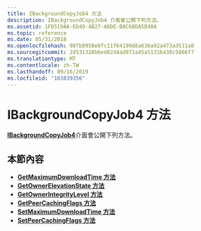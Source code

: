 ```yaml
---
title: IBackgroundCopyJob4 方法
description: IBackgroundCopyJob4 介面會公開下列方法。
ms.assetid: 1FD519AA-ED49-4B27-A0DE-B8C68DA5D40A
ms.topic: reference
ms.date: 05/31/2018
ms.openlocfilehash: 98fb0958e0fc11f64199d8a636a92a473a3511a8
ms.sourcegitcommit: 2d531328b6ed82d4ad971a45a5131b430c5866f7
ms.translationtype: MT
ms.contentlocale: zh-TW
ms.lasthandoff: 09/16/2019
ms.locfileid: "103839356"
---
```

# <a name="ibackgroundcopyjob4-methods"></a>IBackgroundCopyJob4 方法

[**IBackgroundCopyJob4**](/windows/desktop/api/Bits3_0/nn-bits3_0-ibackgroundcopyjob4)介面會公開下列方法。

## <a name="in-this-section"></a>本節內容

-   [**GetMaximumDownloadTime 方法**](/windows/desktop/api/Bits3_0/nf-bits3_0-ibackgroundcopyjob4-getmaximumdownloadtime)
-   [**GetOwnerElevationState 方法**](/windows/desktop/api/Bits3_0/nf-bits3_0-ibackgroundcopyjob4-getownerelevationstate)
-   [**GetOwnerIntegrityLevel 方法**](/windows/desktop/api/Bits3_0/nf-bits3_0-ibackgroundcopyjob4-getownerintegritylevel)
-   [**GetPeerCachingFlags 方法**](/windows/desktop/api/Bits3_0/nf-bits3_0-ibackgroundcopyjob4-getpeercachingflags)
-   [**SetMaximumDownloadTime 方法**](/windows/desktop/api/Bits3_0/nf-bits3_0-ibackgroundcopyjob4-setmaximumdownloadtime)
-   [**SetPeerCachingFlags 方法**](/windows/desktop/api/Bits3_0/nf-bits3_0-ibackgroundcopyjob4-setpeercachingflags)

 

 




